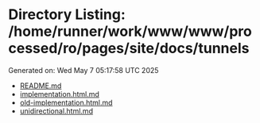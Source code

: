 # Directory Listing: /home/runner/work/www/www/processed/ro/pages/site/docs/tunnels
Generated on: Wed May  7 05:17:58 UTC 2025

- [README.md](README.md)
- [implementation.html.md](implementation.html.md)
- [old-implementation.html.md](old-implementation.html.md)
- [unidirectional.html.md](unidirectional.html.md)
